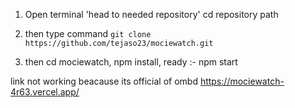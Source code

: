 1. Open terminal 
'head to needed repository'
cd repository path

2. then type command 
`git clone https://github.com/tejaso23/mociewatch.git`

3. then 
cd mociewatch,
npm install,
ready :- npm start

link not working beacause its official of ombd
https://mociewatch-4r63.vercel.app/
